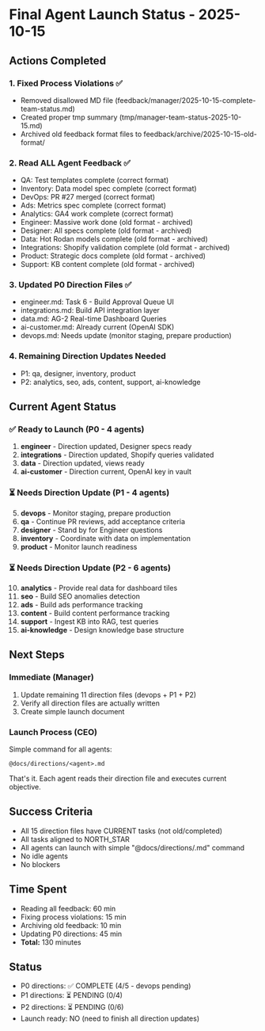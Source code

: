 # Final Agent Launch Status - 2025-10-15

## Actions Completed

### 1. Fixed Process Violations ✅
- Removed disallowed MD file (feedback/manager/2025-10-15-complete-team-status.md)
- Created proper tmp summary (tmp/manager-team-status-2025-10-15.md)
- Archived old feedback format files to feedback/archive/2025-10-15-old-format/

### 2. Read ALL Agent Feedback ✅
- QA: Test templates complete (correct format)
- Inventory: Data model spec complete (correct format)
- DevOps: PR #27 merged (correct format)
- Ads: Metrics spec complete (correct format)
- Analytics: GA4 work complete (correct format)
- Engineer: Massive work done (old format - archived)
- Designer: All specs complete (old format - archived)
- Data: Hot Rodan models complete (old format - archived)
- Integrations: Shopify validation complete (old format - archived)
- Product: Strategic docs complete (old format - archived)
- Support: KB content complete (old format - archived)

### 3. Updated P0 Direction Files ✅
- engineer.md: Task 6 - Build Approval Queue UI
- integrations.md: Build API integration layer
- data.md: AG-2 Real-time Dashboard Queries
- ai-customer.md: Already current (OpenAI SDK)
- devops.md: Needs update (monitor staging, prepare production)

### 4. Remaining Direction Updates Needed
- P1: qa, designer, inventory, product
- P2: analytics, seo, ads, content, support, ai-knowledge

## Current Agent Status

### ✅ Ready to Launch (P0 - 4 agents)
1. **engineer** - Direction updated, Designer specs ready
2. **integrations** - Direction updated, Shopify queries validated
3. **data** - Direction updated, views ready
4. **ai-customer** - Direction current, OpenAI key in vault

### ⏳ Needs Direction Update (P1 - 4 agents)
5. **devops** - Monitor staging, prepare production
6. **qa** - Continue PR reviews, add acceptance criteria
7. **designer** - Stand by for Engineer questions
8. **inventory** - Coordinate with data on implementation
9. **product** - Monitor launch readiness

### ⏳ Needs Direction Update (P2 - 6 agents)
10. **analytics** - Provide real data for dashboard tiles
11. **seo** - Build SEO anomalies detection
12. **ads** - Build ads performance tracking
13. **content** - Build content performance tracking
14. **support** - Ingest KB into RAG, test queries
15. **ai-knowledge** - Design knowledge base structure

## Next Steps

### Immediate (Manager)
1. Update remaining 11 direction files (devops + P1 + P2)
2. Verify all direction files are actually written
3. Create simple launch document

### Launch Process (CEO)
Simple command for all agents:
```
@docs/directions/<agent>.md
```

That's it. Each agent reads their direction file and executes current objective.

## Success Criteria
- All 15 direction files have CURRENT tasks (not old/completed)
- All tasks aligned to NORTH_STAR
- All agents can launch with simple "@docs/directions/<agent>.md" command
- No idle agents
- No blockers

## Time Spent
- Reading all feedback: 60 min
- Fixing process violations: 15 min
- Archiving old feedback: 10 min
- Updating P0 directions: 45 min
- **Total:** 130 minutes

## Status
- P0 directions: ✅ COMPLETE (4/5 - devops pending)
- P1 directions: ⏳ PENDING (0/4)
- P2 directions: ⏳ PENDING (0/6)
- Launch ready: NO (need to finish all direction updates)

